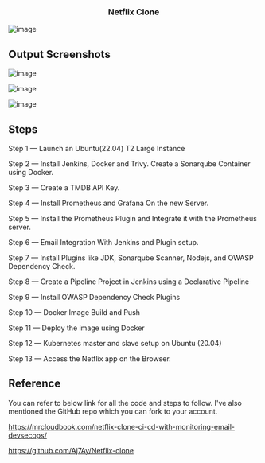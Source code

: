 <h3 align="center">Netflix Clone</h3>

![image](https://github.com/user-attachments/assets/05930f20-f5d4-48cc-9944-e14818fffeea)

## Output Screenshots

![image](https://github.com/user-attachments/assets/7733f5de-50b5-4b69-9ca5-0d5dcd27cc74)

![image](https://github.com/user-attachments/assets/dd33ca36-dedc-471e-9e45-c5e826266ec1)

![image](https://github.com/user-attachments/assets/4ab89267-f7d4-4cbd-a6ee-17151699d1cf)

## Steps

Step 1 — Launch an Ubuntu(22.04) T2 Large Instance

Step 2 — Install Jenkins, Docker and Trivy. Create a Sonarqube Container using Docker.

Step 3 — Create a TMDB API Key.

Step 4 — Install Prometheus and Grafana On the new Server.

Step 5 — Install the Prometheus Plugin and Integrate it with the Prometheus server.

Step 6 — Email Integration With Jenkins and Plugin setup.

Step 7 — Install Plugins like JDK, Sonarqube Scanner, Nodejs, and OWASP Dependency Check.

Step 8 — Create a Pipeline Project in Jenkins using a Declarative Pipeline

Step 9 — Install OWASP Dependency Check Plugins

Step 10 — Docker Image Build and Push

Step 11 — Deploy the image using Docker

Step 12 — Kubernetes master and slave setup on Ubuntu (20.04)

Step 13 — Access the Netflix app on the Browser.

## Reference

You can refer to below link for all the code and steps to follow. I've also mentioned the GitHub repo which you can fork to your account.

https://mrcloudbook.com/netflix-clone-ci-cd-with-monitoring-email-devsecops/

https://github.com/Aj7Ay/Netflix-clone


